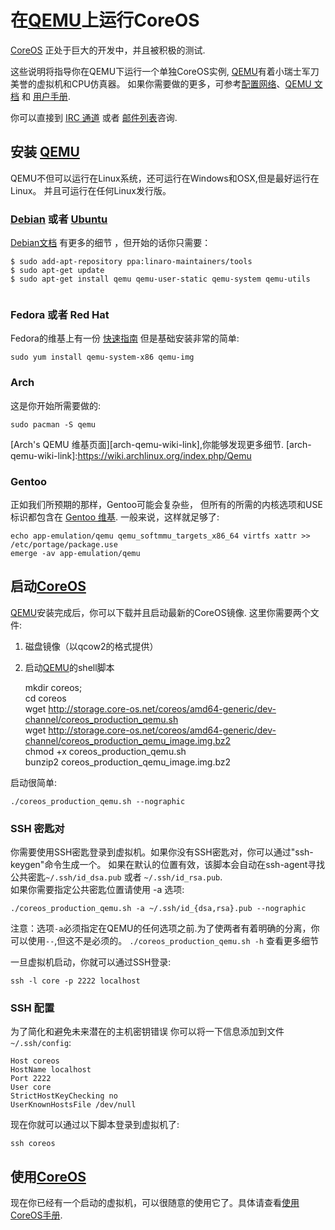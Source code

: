# 在[QEMU][qemu-link]上运行CoreOS

[CoreOS](http://coreos.com) 正处于巨大的开发中，并且被积极的测试.

这些说明将指导你在QEMU下运行一个单独CoreOS实例,
[QEMU](http://www.qemu.org)有着小瑞士军刀美誉的虚拟机和CPU仿真器。
如果你需要做的更多，可参考[配置网络][qemunet]、[QEMU 文档][qemuwiki] 和 [用户手册][qemudoc].

你可以直接到 [IRC 通道][irc] 或者 [邮件列表][coreos-dev]咨询.

[qemunet]: http://wiki.qemu.org/Documentation/Networking
[qemuwiki]: http://wiki.qemu.org/Manual
[qemudoc]: http://qemu.weilnetz.de/qemu-doc.html
[irc]:irc://irc.freenode.org:6667/#coreos
[coreos-dev]:https://groups.google.com/forum/#!forum/coreos-dev


## 安装 [QEMU][qemu-link]

QEMU不但可以运行在Linux系统，还可运行在Windows和OSX,但是最好运行在Linux。
并且可运行在任何Linux发行版。

### [Debian][debian-link] 或者 [Ubuntu][ubuntu-link]

[Debian文档][qemudeb] 有更多的细节 ，但开始的话你只需要：  

```  
$ sudo add-apt-repository ppa:linaro-maintainers/tools  
$ sudo apt-get update  
$ sudo apt-get install qemu qemu-user-static qemu-system qemu-utils  
      
```

[qemudeb]: https://wiki.debian.org/QEMU

### Fedora 或者 Red Hat

Fedora的维基上有一份 [快速指南][qemufed] 但是基础安装非常的简单:

    sudo yum install qemu-system-x86 qemu-img

[qemufed]: https://fedoraproject.org/wiki/How_to_use_qemu

### Arch

这是你开始所需要做的:

    sudo pacman -S qemu

[Arch's QEMU 维基页面][arch-qemu-wiki-link],你能够发现更多细节.
[arch-qemu-wiki-link]:https://wiki.archlinux.org/index.php/Qemu

### Gentoo

正如我们所预期的那样，Gentoo可能会复杂些，
但所有的所需的内核选项和USE标识都包含在 [Gentoo
维基][qemugen]. 一般来说，这样就足够了:

    echo app-emulation/qemu qemu_softmmu_targets_x86_64 virtfs xattr >> /etc/portage/package.use
    emerge -av app-emulation/qemu

[qemugen]: http://wiki.gentoo.org/wiki/QEMU


## 启动[CoreOS][coreos-link]

[QEMU][qemu-link]安装完成后，你可以下载并且启动最新的CoreOS镜像.
这里你需要两个文件:  

1. 磁盘镜像（以qcow2的格式提供）  

2. 启动[QEMU][qemu-link]的shell脚本
 
    mkdir coreos;  
    cd coreos  
    wget http://storage.core-os.net/coreos/amd64-generic/dev-channel/coreos_production_qemu.sh  
    wget http://storage.core-os.net/coreos/amd64-generic/dev-channel/coreos_production_qemu_image.img.bz2    
    chmod +x coreos_production_qemu.sh  
    bunzip2 coreos_production_qemu_image.img.bz2
		
启动很简单:    
  
    ./coreos_production_qemu.sh --nographic

### SSH 密匙对

你需要使用SSH密匙登录到虚拟机。如果你没有SSH密匙对，你可以通过"ssh-keygen"命令生成一个。
如果在默认的位置有效，该脚本会自动在ssh-agent寻找公共密匙`~/.ssh/id_dsa.pub` 或者 `~/.ssh/id_rsa.pub`.  
如果你需要指定公共密匙位置请使用 -a 选项:

    ./coreos_production_qemu.sh -a ~/.ssh/id_{dsa,rsa}.pub --nographic

注意：选项`-a`必须指定在QEMU的任何选项之前.为了使两者有着明确的分离，你可以使用`--`,但这不是必须的。
`./coreos_production_qemu.sh -h` 查看更多细节

一旦虚拟机启动，你就可以通过SSH登录:

    ssh -l core -p 2222 localhost

### SSH 配置

为了简化和避免未来潜在的主机密钥错误
你可以将一下信息添加到文件`~/.ssh/config`:

    Host coreos
    HostName localhost
    Port 2222
    User core
    StrictHostKeyChecking no
    UserKnownHostsFile /dev/null

现在你就可以通过以下脚本登录到虚拟机了:

    ssh coreos


## 使用[CoreOS][coreos-link]

现在你已经有一个启动的虚拟机，可以很随意的使用它了。具体请查看[使用CoreOS手册][using-coreos].

[debian-link]:http://www.debian.org
[ubuntu-link]:http://www.ubuntu.com
[qemu-link]:http://www.qemu.org
[coreos-link]:http://coreos.com
[using-coreos]:../using-coreos/index.md